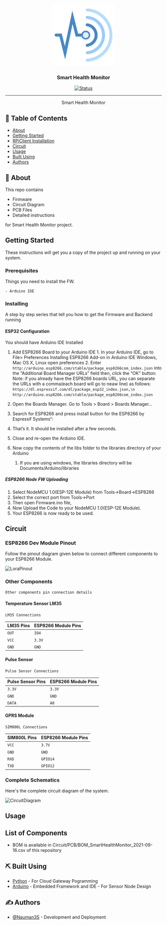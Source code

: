 <p align="center">
  <a href="" rel="noopener">
 <img width=200px height=200px src="Circuit/smartHM.png" alt="Project logo"></a>
</p>

<h3 align="center">Smart Health Monitor</h3>

<div align="center">

[![Status](https://img.shields.io/badge/status-active-success.svg)]()


</div>

---


<p align="center"> Smart Health Monitor
    <br> 
</p>

## 📝 Table of Contents

- [About](#about)
- [Getting Started](#getting_started)
- [RPiClient Installation](#Installation)
- [Circuit](#circuit)
- [Usage](#usage)
- [Built Using](#built_using)
- [Authors](#authors)


## 🧐 About <a name = "about"></a>

This repo contains

- Firmware
- Circuit Diagram
- PCB Files
- Detailed instructions

for Smart Health Monitor project.



## Getting Started <a name = "getting_started"></a>

These instructions will get you a copy of the project up and running on your system.


### Prerequisites

Things you need to install the FW.

```
- Arduino IDE
```

### Installing <a name = "installing"></a>

A step by step series that tell you how to get the Firmware and Backend running

#### ESP32 Configuration

You should have Arduino IDE Installed

  1.  Add ESP8266 Board to your Arduino IDE
    1. In your Arduino IDE, go to File> Preferences
        Installing ESP8266 Add-on in Arduino IDE Windows, Mac OS X, Linux open preferences
    2. Enter ```http://arduino.esp8266.com/stable/package_esp8266com_index.json``` 
        into the “Additional Board Manager URLs” field then, click the “OK” button:
        Note: if you already have the ESP8266 boards URL, you can separate the URLs with a comma(each board will go to neaw line) as follows:
        ```https://dl.espressif.com/dl/package_esp32_index.json,\n http://arduino.esp8266.com/stable/package_esp8266com_index.json```
    
    
  2. Open the Boards Manager. Go to Tools > Board > Boards Manager…
  3. Search for ESP8266 and press install button for the ESP8266 by Espressif Systems“:
  4. That’s it. It should be installed after a few seconds.
  5.  Close and re-open the Arduino IDE.

  6.  Now copy the contents of the libs folder to the libraries directory of your Arduino
      1. If you are using windows, the libraries directory will be Documents/Arduino/libraries

##### ESP8266 Node FW Uploading
  1.  Select NodeMCU 1.0(ESP-12E Module) from Tools->Board->ESP8266
  2.  Select the correct port from Tools->Port
  3.  Then open Firmware.ino file,
  4.  Now Upload the Code to your NodeMCU 1.0(ESP-12E Module).
  5.  Your ESP8266 is now ready to be used.



## Circuit <a name = "circuit"></a>


### ESP8266 Dev Module Pinout


Follow the pinout diagram given below to connect different components to your ESP8266 Module.

![LoraPinout](Circuit/PinoutESP8266.jpg.jpg)

### Other Components

```http
Other components pin connection details
```


#### Temperature Sensor LM35

```LM35 Connections```

| LM35 Pins | ESP8266 Module Pins| 
| :--- | :--- | 
| `OUT` | `IO4` |
| `VCC` | `3.3V` |
| `GND` | `GND` | 

#### Pulse Sensor

```Pulse Sensor Connections```

| Pulse Sensor Pins | ESP8266 Module Pins| 
| :--- | :--- | 
| `3.3V` | `3.3V` |
| `GND` | `GND` |
| `DATA` | `A0` |

#### GPRS Module

```SIM800L Connections```

| SIM800L Pins | ESP8266 Module Pins| 
| :--- | :--- | 
| `VCC` | `3.7V` |
| `GND` | `GND` |
| `RXD` | `GPIO14` |
| `TXD` | `GPIO12` |


### Complete Schematics

Here's the complete circuit diagram of the system.

![CircuitDiagram](Circuit/sch.png)

## Usage <a name = "usage"></a>


## List of Components <a name = "list"></a>

-   BOM is available in Circuit/PCB/BOM_SmartHealthMonitor_2021-09-16.csv of this repository


## ⛏️ Built Using <a name = "built_using"></a>

- [Python](https://www.python.org/) - For Cloud Gateway Pogramming
- [Arduino](https://www.arduino.cc/) - Embedded Framework and IDE - For Sensor Node Design


## ✍️ Authors <a name = "authors"></a>

- [@Nauman3S](https://github.com/Nauman3S) - Development and Deployment
